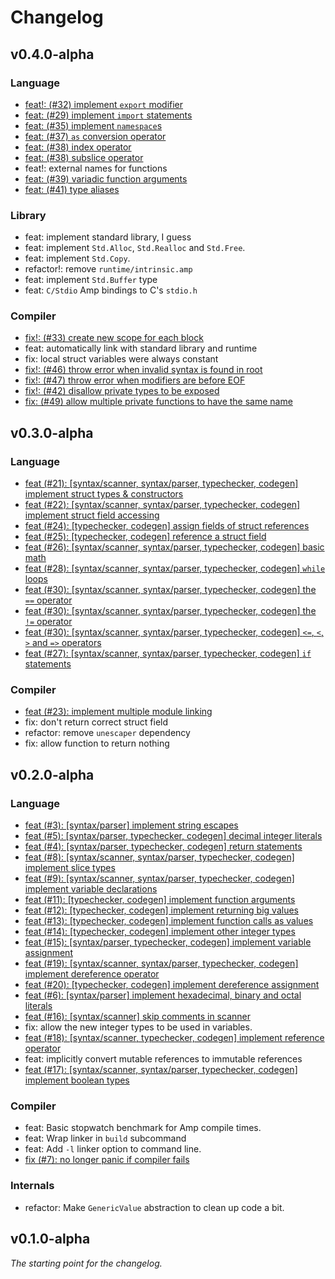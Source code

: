 # Changelog

## v0.4.0-alpha

### Language
- [feat!: (#32) implement `export` modifier](https://github.com/amp-lang/amp/issues/32)
- [feat: (#29) implement `import` statements](https://github.com/amp-lang/amp/issues/29)
- [feat: (#35) implement `namespace`s](https://github.com/amp-lang/amp/issues/35)
- [feat: (#37) `as` conversion operator](https://github.com/amp-lang/amp/issues/37)
- [feat: (#38) index operator](https://github.com/amp-lang/amp/issues/37)
- [feat: (#38) subslice operator](https://github.com/amp-lang/amp/issues/37)
- feat!: external names for functions
- [feat: (#39) variadic function arguments](https://github.com/amp-lang/amp/issues/39)
- [feat: (#41) type aliases](https://github.com/amp-lang/amp/issues/41)

### Library
- feat: implement standard library, I guess
- feat: implement `Std.Alloc`, `Std.Realloc` and `Std.Free`.
- feat: implement `Std.Copy`.
- refactor!: remove `runtime/intrinsic.amp`
- feat: implement `Std.Buffer` type
- feat: `C/Stdio` Amp bindings to C's `stdio.h`

### Compiler
- [fix!: (#33) create new scope for each block](https://github.com/amp-lang/amp/issues/33)
- feat: automatically link with standard library and runtime
- fix: local struct variables were always constant
- [fix!: (#46) throw error when invalid syntax is found in root](https://github.com/amp-lang/amp/issues/46)
- [fix!: (#47) throw error when modifiers are before EOF](https://github.com/amp-lang/amp/issues/47)
- [fix!: (#42) disallow private types to be exposed](https://github.com/amp-lang/amp/issues/42)
- [fix: (#49) allow multiple private functions to have the same name](https://github.com/amp-lang/amp/issues/49)

## v0.3.0-alpha

### Language
- [feat (#21): [syntax/scanner, syntax/parser, typechecker, codegen] implement struct types & constructors](https://github.com/amp-lang/amp/issues/21)
- [feat (#22): [syntax/scanner, syntax/parser, typechecker, codegen] implement struct field accessing](https://github.com/amp-lang/amp/issues/22)
- [feat (#24): [typechecker, codegen] assign fields of struct references](https://github.com/amp-lang/amp/issues/24)
- [feat (#25): [typechecker, codegen] reference a struct field](https://github.com/amp-lang/amp/issues/25)
- [feat (#26): [syntax/scanner, syntax/parser, typechecker, codegen] basic math](https://github.com/amp-lang/amp/issues/26)
- [feat (#28): [syntax/scanner, syntax/parser, typechecker, codegen] `while` loops](https://github.com/amp-lang/amp/issues/28)
- [feat (#30): [syntax/scanner, syntax/parser, typechecker, codegen] the `==` operator](https://github.com/amp-lang/amp/issues/30)
- [feat (#30): [syntax/scanner, syntax/parser, typechecker, codegen] the `!=` operator](https://github.com/amp-lang/amp/issues/30)
- [feat (#30): [syntax/scanner, syntax/parser, typechecker, codegen] `<=`, `<`, `>` and `=>` operators](https://github.com/amp-lang/amp/issues/30)
- [feat (#27): [syntax/scanner, syntax/parser, typechecker, codegen] `if` statements](https://github.com/amp-lang/amp/issues/27)

### Compiler
- [feat (#23): implement multiple module linking](https://github.com/amp-lang/amp/issues/23)
- fix: don't return correct struct field
- refactor: remove `unescaper` dependency
- fix: allow function to return nothing

## v0.2.0-alpha

### Language
- [feat (#3): [syntax/parser] implement string escapes](https://github.com/amp-lang/amp/issues/3)
- [feat (#5): [syntax/parser, typechecker, codegen] decimal integer literals](https://github.com/amp-lang/amp/issues/5)
- [feat (#4): [syntax/parser, typechecker, codegen] return statements](https://github.com/amp-lang/amp/issues/4)
- [feat (#8): [syntax/scanner, syntax/parser, typechecker, codegen] implement slice types](https://github.com/amp-lang/amp/issues/8)
- [feat (#9): [syntax/scanner, syntax/parser, typechecker, codegen] implement variable declarations](https://github.com/amp-lang/amp/issues/9)
- [feat (#11): [typechecker, codegen] implement function arguments](https://github.com/amp-lang/amp/issues/11)
- [feat (#12): [typechecker, codegen] implement returning big values](https://github.com/amp-lang/amp/issues/12)
- [feat (#13): [typechecker, codegen] implement function calls as values](https://github.com/amp-lang/amp/issues/13)
- [feat (#14): [typechecker, codegen] implement other integer types](https://github.com/amp-lang/amp/issues/14)
- [feat (#15): [syntax/parser, typechecker, codegen] implement variable assignment](https://github.com/amp-lang/amp/issues/15)
- [feat (#19): [syntax/scanner, syntax/parser, typechecker, codegen] implement dereference operator](https://github.com/amp-lang/amp/issues/19)
- [feat (#20): [typechecker, codegen] implement dereference assignment](https://github.com/amp-lang/amp/issues/20)
- [feat (#6): [syntax/parser] implement hexadecimal, binary and octal literals](https://github.com/amp-lang/amp/issues/6)
- [feat (#16): [syntax/scanner] skip comments in scanner](https://github.com/amp-lang/amp/issues/16)
- fix: allow the new integer types to be used in variables.
- [feat (#18): [syntax/scanner, typechecker, codegen] implement reference operator](https://github.com/amp-lang/amp/issues/18)
- feat: implicitly convert mutable references to immutable references
- [feat (#17): [syntax/scanner, syntax/parser, typechecker, codegen] implement boolean types](https://github.com/amp-lang/amp/issues/17)

### Compiler
- feat: Basic stopwatch benchmark for Amp compile times.
- feat: Wrap linker in `build` subcommand
- feat: Add `-l` linker option to command line.
- [fix (#7): no longer panic if compiler fails](https://github.com/amp-lang/amp/issues/7)

### Internals
- refactor: Make `GenericValue` abstraction to clean up code a bit.

## v0.1.0-alpha
*The starting point for the changelog.*